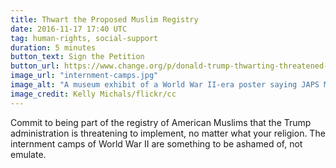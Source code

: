 ```yaml
---
title: Thwart the Proposed Muslim Registry
date: 2016-11-17 17:40 UTC
tag: human-rights, social-support
duration: 5 minutes
button_text: Sign the Petition
button_url: https://www.change.org/p/donald-trump-thwarting-threatened-registration-of-muslims-with-u-s-government
image_url: "internment-camps.jpg"
image_alt: "A museum exhibit of a World War II-era poster saying JAPS MOVE ON THIS IS A WHITE MAN'S NEIGHBORHOOD."
image_credit: Kelly Michals/flickr/cc
---
```

Commit to being part of the registry of American Muslims that the Trump administration is threatening to implement, no matter what your religion. The  internment camps of World War II are something to be ashamed of, not emulate.